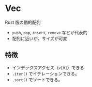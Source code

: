 # Vec

Rust 版の動的配列

- `push`, `pop`, `insert`, `remove` などが代表的
- 配列に近いが、サイズが可変

## 特徴

- インデックスアクセス（`v[0]`）できる
- `.iter()` でイテレーションできる。
- `.sort()` でソートできる。
